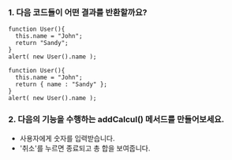 ### 1. 다음 코드들이 어떤 결과를 반환할까요?
```
function User(){   
  this.name = "John";   
  return "Sandy";   
}   
alert( new User().name );   
```
```
function User(){   
  this.name = "John";   
  return { name : "Sandy" };   
}   
alert( new User().name );  
```

### 2. 다음의 기능을 수행하는 addCalcul() 메서드를 만들어보세요.    
- 사용자에게 숫자를 입력받습니다.    
- '취소'를 누르면 종료되고 총 합을 보여줍니다.    
